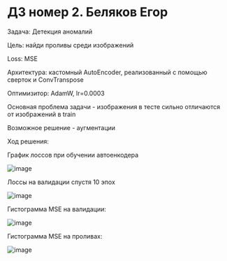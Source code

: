 # ДЗ номер 2. Беляков Егор

Задача: Детекция аномалий

Цель: найди проливы среди изображений

Loss: MSE

Архитектура: кастомный AutoEncoder, реализованный с помощью сверток и ConvTranspose

Оптимизитор: AdamW, lr=0.0003

Основная проблема задачи - изображения в тесте сильно отличаются от изображений в train

Возможное решение - аугментации

Ход решения:

График лоссов при обучении автоенкодера

![image](https://github.com/Egorbl/images_processing_homeworks/assets/83879805/068a2877-b1dc-40dc-ab33-7e51387ae338)

Лоссы на валидации спустя 10 эпох

![image](https://github.com/Egorbl/images_processing_homeworks/assets/83879805/a1b1713a-7079-40a1-a039-f782491eb405)

Гистограмма MSE на валидации:

![image](https://github.com/Egorbl/images_processing_homeworks/assets/83879805/13656e01-f504-4799-be16-ef70e2893fcf)

Гистограмма MSE на проливах:

![image](https://github.com/Egorbl/images_processing_homeworks/assets/83879805/f1fa4e6f-f1a4-43d5-8a21-5bb6a6edff83)


